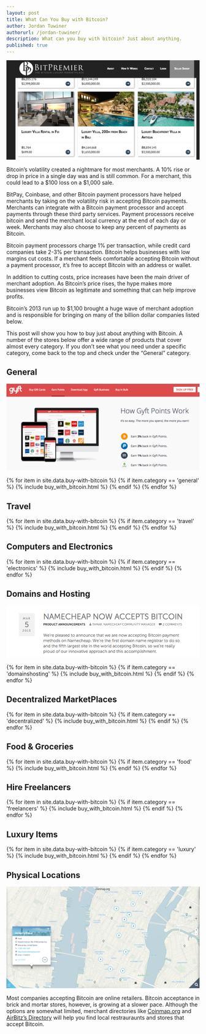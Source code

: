 ```yaml
---
layout: post
title: What Can You Buy with Bitcoin?
author: Jordan Tuwiner
authorurl: /jordan-tuwiner/
description: What can you buy with bitcoin? Just about anything.  
published: true
---
```

![what can you buy with bitcoin](/images/bitpremier-compressor.png)

Bitcoin’s volatility created a nightmare for most merchants. A 10% rise or drop in price in a single day was and is still common. For a merchant, this could lead to a $100 loss on a $1,000 sale. 

BitPay, Coinbase, and other Bitcoin payment processors have helped merchants by taking on the volatility risk in accepting Bitcoin payments. Merchants can integrate with a Bitcoin payment processor and accept payments through these third party services. Payment processors receive bitcoin and send the merchant local currency at the end of each day or week. Merchants may also choose to keep any percent of payments as Bitcoin. 

Bitcoin payment processors charge 1% per transaction, while credit card companies take 2-3% per transaction. Bitcoin helps businesses with low margins cut costs. If a merchant feels comfortable accepting Bitcoin without a payment processor, it’s free to accept Bitcoin with an address or wallet. 

In addition to cutting costs, price increases have been the main driver of merchant adoption. As Bitcoin’s price rises, the hype makes more businesses view Bitcoin as legitimate and something that can help improve profits. 

Bitcoin’s 2013 run up to $1,100 brought a huge wave of merchant adoption and is responsible for bringing on many of the billion dollar companies listed below.

This post will show you how to buy just about anything with Bitcoin. A number of the stores below offer a wide range of products that cover almost every category. If you don’t see what you need under a specific category, come back to the top and check under the “General” category. 

## General 

![gyft](/images/gyft-compressor.png)

{% for item in site.data.buy-with-bitcoin %}
{% if item.category == 'general' %}
{% include buy_with_bitcoin.html %}
{% endif %}
{% endfor %} 

## Travel 
 
{% for item in site.data.buy-with-bitcoin %}
{% if item.category == 'travel' %}
{% include buy_with_bitcoin.html %}
{% endif %}
{% endfor %}  

## Computers and Electronics

{% for item in site.data.buy-with-bitcoin %}
{% if item.category == 'electronics' %}
{% include buy_with_bitcoin.html %}
{% endif %}
{% endfor %} 

## Domains and Hosting 

![namecheap](/images/namecheap-compressor.png)

{% for item in site.data.buy-with-bitcoin %}
{% if item.category == 'domainshosting' %}
{% include buy_with_bitcoin.html %}
{% endif %}
{% endfor %} 

## Decentralized MarketPlaces

{% for item in site.data.buy-with-bitcoin %}
{% if item.category == 'decentralized' %}
{% include buy_with_bitcoin.html %}
{% endif %}
{% endfor %} 

## Food & Groceries

{% for item in site.data.buy-with-bitcoin %}
{% if item.category == 'food' %}
{% include buy_with_bitcoin.html %}
{% endif %}
{% endfor %} 

## Hire Freelancers

{% for item in site.data.buy-with-bitcoin %}
{% if item.category == 'freelancers' %}
{% include buy_with_bitcoin.html %}
{% endif %}
{% endfor %} 

## Luxury Items

{% for item in site.data.buy-with-bitcoin %}
{% if item.category == 'luxury' %}
{% include buy_with_bitcoin.html %}
{% endif %}
{% endfor %}

## Physical Locations

![coinmap](/images/coinmap-compressor.png)

Most companies accepting Bitcoin are online retailers. Bitcoin acceptance in brick and mortar stores, however, is growing at a slower pace. Although the options are somewhat limited, merchant directories like <a href="https://coinmap.org">Coinmap.org</a> and <a href="https://airbitz.co/search?term=&location=Current+Location">AirBitz’s Directory</a> will help you find local restrauraunts and stores that accept Bitcoin. 
